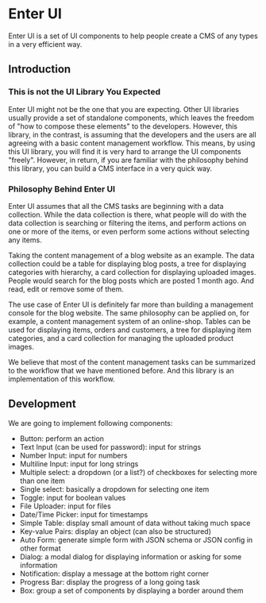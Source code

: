 # Enter UI
Enter UI is a set of UI components to help people create a CMS of any types in a very efficient way.

## Introduction 

### This is not the UI Library You Expected
Enter UI might not be the one that you are expecting. Other UI libraries usually provide a set of standalone components, which leaves the freedom of "how to compose these elements" to the developers. However, this library, in the contrast, is assuming that the developers and the users are all agreeing with a basic content management workflow. This means, by using this UI library, you will find it is very hard to arrange the UI components "freely". However, in return, if you are familiar with the philosophy behind this library, you can build a CMS interface in a very quick way.

### Philosophy Behind Enter UI
Enter UI assumes that all the CMS tasks are beginning with a data collection. While the data collection is there, what people will do with the data collection is searching or filtering the items, and perform actions on one or more of the items, or even perform some actions without selecting any items.

Taking the content management of a blog website as an example. The data collection could be a table for displaying blog posts, a tree for displaying categories with hierarchy, a card collection for displaying uploaded images. People would search for the blog posts which are posted 1 month ago. And read, edit or remove some of them.

The use case of Enter UI is definitely far more than building a management console for the blog website. The same philosophy can be applied on, for example, a content management system of an online-shop. Tables can be used for displaying items, orders and customers, a tree for displaying item categories, and a card collection for managing the uploaded product images.

We believe that most of the content management tasks can be summarized to the workflow that we have mentioned before. And this library is an implementation of this workflow.

## Development

We are going to implement following components:
* Button: perform an action
* Text Input (can be used for password): input for strings
* Number Input: input for numbers
* Multiline Input: input for long strings 
* Multiple select: a dropdown (or a list?) of checkboxes for selecting more than one item
* Single select: basically a dropdown for selecting one item
* Toggle: input for boolean values
* File Uploader: input for files
* Date/Time Picker: input for timestamps
* Simple Table: display small amount of data without taking much space
* Key-value Pairs: display an object (can also be structured)
* Auto Form: generate simple form with JSON schema or JSON config in other format
* Dialog: a modal dialog for displaying information or asking for some information
* Notification: display a message at the bottom right corner
* Progress Bar: display the progress of a long going task
* Box: group a set of components by displaying a border around them
